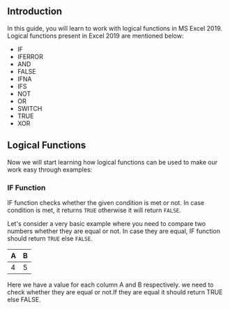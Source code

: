 ## Introduction
In this guide, you will learn to work with logical functions in MS Excel 2019. Logical functions present in Excel 2019 are mentioned below:


- IF  
- IFERROR 
- AND 
- FALSE 
- IFNA 
- IFS 
- NOT 
- OR 
- SWITCH 
- TRUE 
- XOR 

## Logical Functions
Now we will start learning how logical functions can be used to make our work easy through examples:


### IF Function
IF function checks whether the given condition is met or not. In case condition is met, it returns `TRUE` otherwise it will return `FALSE`.

Let's consider a very basic example where you need to compare two numbers whether they are equal or not. In case they are equal, IF function should return `TRUE` else `FALSE`.

| A | B |
| --- | --- |
| 4 | 5 |

Here we have a value for each column A  and B respectively. we need to check whether they are equal or not.If they are equal it should return TRUE else FALSE.

